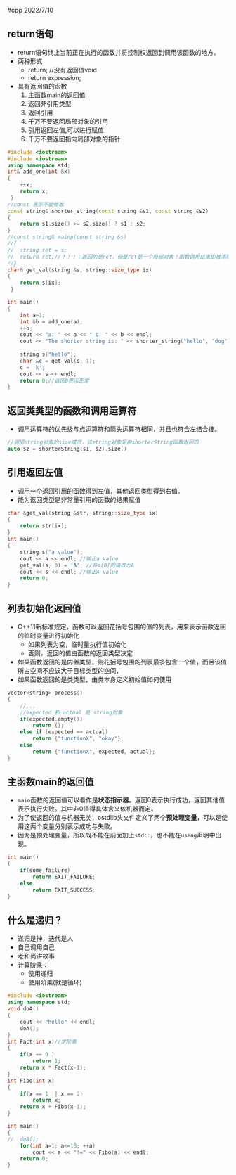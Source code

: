 #cpp 2022/7/10
## return语句
- return语句终止当前正在执行的函数并将控制权返回到调用该函数的地方。
- 两种形式
	- return; //没有返回值void
	- return expression;
- 具有返回值的函数
	1. 主函数main的返回值
	2. 返回非引用类型
	3. 返回引用
	4. 千万不要返回局部对象的引用
	5. 引用返回左值,可以进行赋值
	6. 千万不要返回指向局部对象的指针
```cpp
#include <iostream>
#include <iostream>
using namespace std;
int& add_one(int &x)
{
	++x;
	return x;
 }
//const 表示不能修改 
const string& shorter_string(const string &s1, const string &s2)
{
	return s1.size() >= s2.size() ? s1 : s2;
}
//const string& mainp(const string &s)
//{
//	string ret = s;
//	return ret;//！！！：返回的是ret，但是ret是一个局部对象！函数调用结束即被清除 
//}
char& get_val(string &s, string::size_type ix)
{
	return s[ix];
 } 

int main()
{
	int a=1;
	int &b = add_one(a);
	++b;
	cout << "a: " << a << " b: " << b << endl;
	cout << "The shorter string is: " << shorter_string("hello", "dog") << endl;
	
	string s("hello");
	char &c = get_val(s, 1);
	c = 'k';
	cout << s << endl; 
	return 0;//返回0表示正常 
}
```
## 返回类类型的函数和调用运算符
- 调用运算符的优先级与点运算符和箭头运算符相同，并且也符合左结合律。
```cpp
//调用string对象的size成员，该string对象是由shorterString函数返回的
auto sz = shorterString(s1, s2).size()
```
## 引用返回左值
- 调用一个返回引用的函数得到左值，其他返回类型得到右值。
- 能为返回类型是非常量引用的函数的结果赋值
```cpp
char &get_val(string &str, string::size_type ix)
{
	return str[ix];
}
int main()
{
	string s("a value");
	cout << a << endl; //输出a value
	get_val(s, 0) = 'A'; //将s[0]的值改为A
	cout << s << endl; //输出A value
	return 0;
}
```
## 列表初始化返回值
- C++11新标准规定，函数可以返回花括号包围的值的列表，用来表示函数返回的临时变量进行初始化
	- 如果列表为空，临时量执行值初始化
	- 否则，返回的值由函数的返回类型决定
- 如果函数返回的是内置类型，则花括号包围的列表最多包含一个值，而且该值所占空间不应该大于目标类型的空间，
- 如果函数返回的是类类型，由类本身定义初始值如何使用
```cpp
vector<string> process()
{
	//...
	//expected 和 actual 是 string对象
	if(expected.empty())
		return {};
	else if (expected == actual)
		return {"functionX", "okay"};
	else
		return {"functionX", expected, actual};
}
```
## 主函数main的返回值
- `main`函数的返回值可以看作是**状态指示器**。返回0表示执行成功，返回其他值表示执行失败。其中非0值得具体含义依机器而定。
- 为了使返回的值与机器无关，cstdlib头文件定义了两个**预处理变量**，可以是使用这两个变量分别表示成功与失败。
- 因为是预处理变量，所以既不能在前面加上`std::`，也不能在`using`声明中出现。
```cpp
int main()
{
	if(some_failure)
		return EXIT_FAILURE;
	else
		return EXIT_SUCCESS;
}
```
## 什么是递归？
- 递归是神，迭代是人
- 自己调用自己
- 老和尚讲故事
- 计算阶乘：
	- 使用递归
	- 使用阶乘(就是循环)
```cpp
#include <iostream>
using namespace std;
void doA()
{
	cout << "hello" << endl;
	doA();
}
int Fact(int x)//求阶乘 
{
	if(x == 0 )
		return 1;
	return x * Fact(x-1);
}
int Fibo(int x)
{
	if(x == 1 || x == 2)
		return x;
	return x + Fibo(x-1);
}

int main()
{
//	doA();
	for(int a=1; a<=10; ++a)
		cout << a << "!=" << Fibo(a) << endl;
	return 0;
}
```